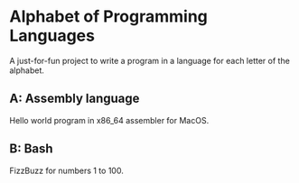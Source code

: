 # Alphabet of Programming Languages

A just-for-fun project to write a program in a language for each letter of the alphabet.

## A: Assembly language

Hello world program in x86_64 assembler for MacOS.

## B: Bash

FizzBuzz for numbers 1 to 100.
